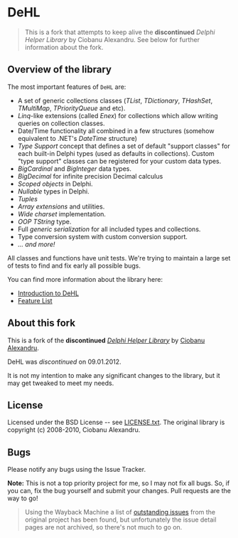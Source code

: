 # DeHL

> This is a fork that attempts to keep alive the  **discontinued** *Delphi Helper Library* by Ciobanu Alexandru. See below for further information about the fork.

## Overview of the library

The most important features of `DeHL` are:
  * A set of generic collections classes (*TList*, *TDictionary*, *THashSet*, *TMultiMap*, *TPriorityQueue* and etc).
  * _Linq_-like extensions (called *Enex*) for collections which allow writing queries on collection classes.
  * Date/Time functionality all combined in a few structures (somehow equivalent to .NET's *DateTime* structure)
  * *Type Support* concept that defines a set of default "support classes" for each built-in Delphi types (used as defaults in collections). Custom "type support" classes can be registered for your custom data types.
  * *BigCardinal* and *BigInteger* data types.
  * *BigDecimal* for infinite precision Decimal calculus
  * *Scoped objects* in Delphi.
  * *Nullable* types in Delphi.
  * *Tuples*
  * *Array extensions* and utilities.
  * *Wide charset* implementation.
  * *OOP TString* type.
  * Full *generic serialization* for all included types and collections.
  * Type conversion system with custom conversion support.
  * *... and more!*

All classes and functions have unit tests. We're trying to maintain a large set of tests to find and fix early all possible bugs.

You can find more information about the library here:

* [Introduction to DeHL](Docs/Introduction.md)
* [Feature List](Docs/FeatureList.md)

## About this fork

This is a fork of the **discontinued** [*Delphi Helper Library*](https://github.com/pavkam/DeHL) by [Ciobanu Alexandru](https://github.com/pavkam).

DeHL was *discontinued* on 09.01.2012.

It is not my intention to make any significant changes to the library, but it may get tweaked to meet my needs.

## License

Licensed under the BSD License -- see [LICENSE.txt](LICENSE.txt). The original library is copyright (c) 2008-2010, Ciobanu Alexandru.

## Bugs

Please notify any bugs using the Issue Tracker.

**Note:** This is not a top priority project for me, so I may not fix all bugs. So, if you can, fix the bug yourself and submit your changes. Pull requests are the way to go!

> Using the Wayback Machine a list of [outstanding issues](http://web.archive.org/web/20121026095237/http://code.google.com/p/delphilhlplib/issues/list) from the original project has been found, but unfortunately the issue detail pages are not archived, so there's not much to go on.
